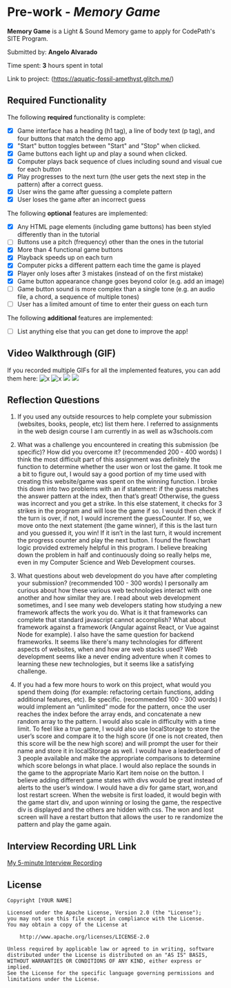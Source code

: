 # Pre-work - *Memory Game*

**Memory Game** is a Light & Sound Memory game to apply for CodePath's SITE Program. 

Submitted by: **Angelo Alvarado**

Time spent: **3** hours spent in total

Link to project: (https://aquatic-fossil-amethyst.glitch.me/)

## Required Functionality

The following **required** functionality is complete:

* [x] Game interface has a heading (h1 tag), a line of body text (p tag), and four buttons that match the demo app
* [x] "Start" button toggles between "Start" and "Stop" when clicked. 
* [x] Game buttons each light up and play a sound when clicked. 
* [x] Computer plays back sequence of clues including sound and visual cue for each button
* [x] Play progresses to the next turn (the user gets the next step in the pattern) after a correct guess. 
* [x] User wins the game after guessing a complete pattern
* [x] User loses the game after an incorrect guess

The following **optional** features are implemented:

* [x] Any HTML page elements (including game buttons) has been styled differently than in the tutorial
* [ ] Buttons use a pitch (frequency) other than the ones in the tutorial
* [x] More than 4 functional game buttons
* [x] Playback speeds up on each turn
* [x] Computer picks a different pattern each time the game is played
* [x] Player only loses after 3 mistakes (instead of on the first mistake)
* [x] Game button appearance change goes beyond color (e.g. add an image)
* [ ] Game button sound is more complex than a single tone (e.g. an audio file, a chord, a sequence of multiple tones)
* [ ] User has a limited amount of time to enter their guess on each turn

The following **additional** features are implemented:

- [ ] List anything else that you can get done to improve the app!

## Video Walkthrough (GIF)

If you recorded multiple GIFs for all the implemented features, you can add them here:
![x](http://g.recordit.co/26kFioJRQe.gif)
![x](http://g.recordit.co/H8I4c9UdAV.gif)
![](gif3-link-here)
![](gif4-link-here)

## Reflection Questions
1. If you used any outside resources to help complete your submission (websites, books, people, etc) list them here. 
 I referred to assignments in the web design course I am currently in as well as w3schools.com

2. What was a challenge you encountered in creating this submission (be specific)? How did you overcome it? (recommended 200 - 400 words) 
I think the most difficult part of this assignment was definitely the function to determine whether the user won or lost the game. It took me a bit to figure out, I would say a good portion of my time used with creating this website/game was spent on the winning function. I broke this down into two problems with an if statement: if the guess matches the answer pattern at the index, then that’s great! Otherwise, the guess was incorrect and you get a strike. In this else statement, it checks for 3 strikes in the program and will lose the game if so. I would then check if the turn is over, if not, I would increment the guessCounter. If so, we move onto the next statement (the game winner), if this is the last turn and you guessed it, you win! If it isn’t in the last turn, it would increment the progress counter and play the next button. I found the flowchart logic provided extremely helpful in this program. I believe breaking down the problem in half and continuously doing so really helps me, even in my Computer Science and Web Development courses.

3. What questions about web development do you have after completing your submission? (recommended 100 - 300 words) 
I personally am curious about how these various web technologies interact with one another and how similar they are. I read about web development sometimes, and I see many web developers stating how studying a new framework affects the work you do. What is it that frameworks can complete that standard javascript cannot accomplish? What about framework against a framework (Angular against React, or Vue against Node for example). I also have the same question for backend frameworks. It seems like there's many technologies for different aspects of websites, when and how are web stacks used? Web development seems like a never ending adventure when it comes to learning these new technologies, but it seems like a satisfying challenge. 

4. If you had a few more hours to work on this project, what would you spend them doing (for example: refactoring certain functions, adding additional features, etc). Be specific. (recommended 100 - 300 words) 
 I would implement an “unlimited” mode for the pattern, once the user reaches the index before the array ends, and concatenate a new random array to the pattern. I would also scale in difficulty with a time limit. To feel like a true game, I would also use localStorage to store the user’s score and compare it to the high score (if one is not created, then this score will be the new high score) and will prompt the user for their name and store it in localStorage as well. I would have a leaderboard of 3 people available and make the appropriate comparisons to determine which score belongs in what place. I would also replace the sounds in the game to the appropriate Mario Kart item noise on the button. I believe adding different game states with divs would be great instead of alerts to the user’s window. I would have a div for game start, won,and  lost restart screen. When the website is first loaded, it would begin with the game start div, and upon winning or losing the game, the respective div is displayed and the others are hidden with css. The won and lost screen will have a restart button that allows the user to re randomize the pattern and play the game again.




## Interview Recording URL Link

[My 5-minute Interview Recording](https://www.loom.com/share/0b17b13b11b44d41a1ba7527a7f639bf)


## License

    Copyright [YOUR NAME]

    Licensed under the Apache License, Version 2.0 (the "License");
    you may not use this file except in compliance with the License.
    You may obtain a copy of the License at

        http://www.apache.org/licenses/LICENSE-2.0

    Unless required by applicable law or agreed to in writing, software
    distributed under the License is distributed on an "AS IS" BASIS,
    WITHOUT WARRANTIES OR CONDITIONS OF ANY KIND, either express or implied.
    See the License for the specific language governing permissions and
    limitations under the License.
